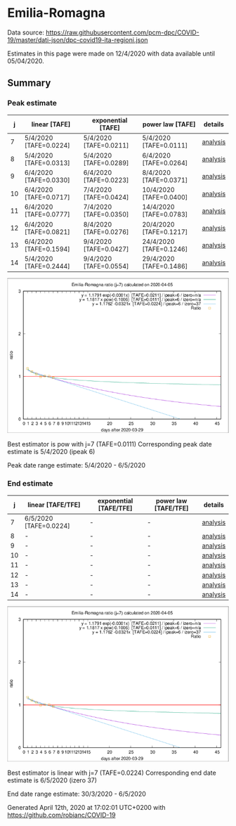 # Emilia-Romagna


Data source: https://raw.githubusercontent.com/pcm-dpc/COVID-19/master/dati-json/dpc-covid19-ita-regioni.json

Estimates in this page were made on 12/4/2020 with data available until 05/04/2020.


## Summary 

### Peak estimate 
|j|linear [TAFE]|exponential [TAFE]|power law [TAFE]|details|
|---|----|-----------|---------|-------|
|7|5/4/2020 [TAFE=0.0224]|5/4/2020 [TAFE=0.0211]|5/4/2020 [TAFE=0.0111]|[analysis](COVID-19_emilia-romagna_j7_2020-04-05.md)|
|8|5/4/2020 [TAFE=0.0313]|5/4/2020 [TAFE=0.0289]|6/4/2020 [TAFE=0.0264]|[analysis](COVID-19_emilia-romagna_j8_2020-04-05.md)|
|9|6/4/2020 [TAFE=0.0330]|6/4/2020 [TAFE=0.0223]|8/4/2020 [TAFE=0.0371]|[analysis](COVID-19_emilia-romagna_j9_2020-04-05.md)|
|10|6/4/2020 [TAFE=0.0717]|7/4/2020 [TAFE=0.0424]|10/4/2020 [TAFE=0.0400]|[analysis](COVID-19_emilia-romagna_j10_2020-04-05.md)|
|11|6/4/2020 [TAFE=0.0777]|7/4/2020 [TAFE=0.0350]|14/4/2020 [TAFE=0.0783]|[analysis](COVID-19_emilia-romagna_j11_2020-04-05.md)|
|12|6/4/2020 [TAFE=0.0821]|8/4/2020 [TAFE=0.0276]|20/4/2020 [TAFE=0.1217]|[analysis](COVID-19_emilia-romagna_j12_2020-04-05.md)|
|13|6/4/2020 [TAFE=0.1594]|9/4/2020 [TAFE=0.0427]|24/4/2020 [TAFE=0.1246]|[analysis](COVID-19_emilia-romagna_j13_2020-04-05.md)|
|14|5/4/2020 [TAFE=0.2444]|9/4/2020 [TAFE=0.0554]|29/4/2020 [TAFE=0.1486]|[analysis](COVID-19_emilia-romagna_j14_2020-04-05.md)|

![best peak estimate](COVID-19_emilia-romagna_j7_2020-04-05.png)

Best estimator is pow with j=7 (TAFE=0.0111)
Corresponding peak date estimate is 5/4/2020 (ipeak 6)


Peak date range estimate: 5/4/2020 - 6/5/2020

### End estimate 
|j|linear [TAFE/TFE]|exponential [TAFE/TFE]|power law [TAFE/TFE]|details|
|---|----|-----------|---------|-------|
|7|6/5/2020 [TAFE=0.0224]|-|-|[analysis](COVID-19_emilia-romagna_j7_2020-04-05.md)|
|8|-|-|-|[analysis](COVID-19_emilia-romagna_j8_2020-04-05.md)|
|9|-|-|-|[analysis](COVID-19_emilia-romagna_j9_2020-04-05.md)|
|10|-|-|-|[analysis](COVID-19_emilia-romagna_j10_2020-04-05.md)|
|11|-|-|-|[analysis](COVID-19_emilia-romagna_j11_2020-04-05.md)|
|12|-|-|-|[analysis](COVID-19_emilia-romagna_j12_2020-04-05.md)|
|13|-|-|-|[analysis](COVID-19_emilia-romagna_j13_2020-04-05.md)|
|14|-|-|-|[analysis](COVID-19_emilia-romagna_j14_2020-04-05.md)|

![best zero estimate](COVID-19_emilia-romagna_j7_2020-04-05.png)

Best estimator is linear with j=7 (TAFE=0.0224)
Corresponding end date estimate is 6/5/2020 (izero 37)


End date range estimate: 30/3/2020 - 6/5/2020

Generated April 12th, 2020 at 17:02:01 UTC+0200 with https://github.com/robianc/COVID-19
